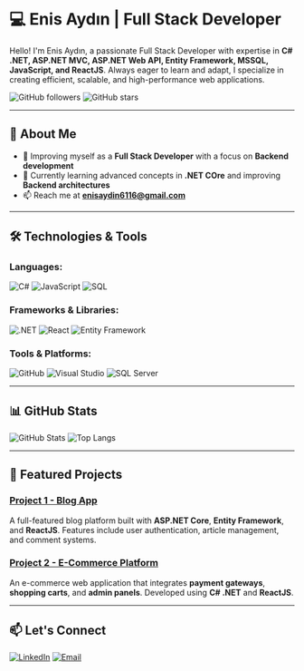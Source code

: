# 💻 Enis Aydın | Full Stack Developer

Hello! I'm Enis Aydın, a passionate Full Stack Developer with expertise in **C# .NET, ASP.NET MVC, ASP.NET Web API, Entity Framework, MSSQL, JavaScript, and ReactJS**. Always eager to learn and adapt, I specialize in creating efficient, scalable, and high-performance web applications.

![GitHub followers](https://img.shields.io/github/followers/enisaydin?style=social)
![GitHub stars](https://img.shields.io/github/stars/enisaydin?style=social)

---

## 🚀 About Me

- 💼 Improving myself as a **Full Stack Developer** with a focus on **Backend development**
- 🔭 Currently learning advanced concepts in **.NET COre** and improving **Backend architectures**
- 📫 Reach me at **enisaydin6116@gmail.com**


---

## 🛠️ Technologies & Tools

### Languages:
![C#](https://img.shields.io/badge/C%23-239120?style=for-the-badge&logo=c-sharp&logoColor=white)
![JavaScript](https://img.shields.io/badge/JavaScript-F7DF1E?style=for-the-badge&logo=javascript&logoColor=black)
![SQL](https://img.shields.io/badge/SQL-316192?style=for-the-badge&logo=microsoft-sql-server&logoColor=white)

### Frameworks & Libraries:
![.NET](https://img.shields.io/badge/.NET-512BD4?style=for-the-badge&logo=.net&logoColor=white)
![React](https://img.shields.io/badge/React-20232A?style=for-the-badge&logo=react&logoColor=61DAFB)
![Entity Framework](https://img.shields.io/badge/Entity%20Framework-512BD4?style=for-the-badge&logo=.net&logoColor=white)

### Tools & Platforms:
![GitHub](https://img.shields.io/badge/GitHub-181717?style=for-the-badge&logo=github&logoColor=white)
![Visual Studio](https://img.shields.io/badge/Visual%20Studio-5C2D91?style=for-the-badge&logo=visual-studio&logoColor=white)
![SQL Server](https://img.shields.io/badge/Microsoft%20SQL%20Server-CC2927?style=for-the-badge&logo=microsoft-sql-server&logoColor=white)

---

## 📊 GitHub Stats

![GitHub Stats](https://github-readme-stats.vercel.app/api?username=enisaydin&show_icons=true&theme=radical)
![Top Langs](https://github-readme-stats.vercel.app/api/top-langs/?enisaydin=enisaydin&layout=compact&theme=radical)

---

## 📌 Featured Projects

### [Project 1 - Blog App](https://github.com/yourusername/blog-app)
A full-featured blog platform built with **ASP.NET Core**, **Entity Framework**, and **ReactJS**. Features include user authentication, article management, and comment systems.

### [Project 2 - E-Commerce Platform](https://github.com/yourusername/e-commerce-platform)
An e-commerce web application that integrates **payment gateways**, **shopping carts**, and **admin panels**. Developed using **C# .NET** and **ReactJS**.

---

## 📫 Let's Connect

[![LinkedIn](https://img.shields.io/badge/LinkedIn-0077B5?style=for-the-badge&logo=linkedin&logoColor=white)](https://linkedin.com/in/enisaydin_)
[![Email](https://img.shields.io/badge/Email-D14836?style=for-the-badge&logo=gmail&logoColor=white)](mailto:enisaydin6116@gmail.com)

